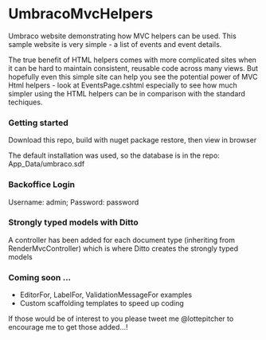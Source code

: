 # UmbracoMvcHelpers
Umbraco website demonstrating how MVC helpers can be used.
This sample website is very simple - a list of events and event details.  

The true benefit of HTML helpers comes with more complicated sites when it can be hard to maintain consistent, reusable code across many views.
But hopefully even this simple site can help you see the potential power of MVC Html helpers - look at EventsPage.cshtml especially to see how much simpler using the HTML helpers can be in comparison with the standard techiques.

### Getting started
Download this repo, build with nuget package restore, then view in browser

The default installation was used, so the database is in the repo: App_Data/umbraco.sdf

### Backoffice Login
Username: admin; Password: password

### Strongly typed models with Ditto
A controller has been added for each document type (inheriting from RenderMvcController) which is where Ditto creates the strongly typed models

### Coming soon ...
- EditorFor, LabelFor, ValidationMessageFor examples
- Custom scaffolding templates to speed up coding

If those would be of interest to you please tweet me @lottepitcher to encourage me to get those added...!
